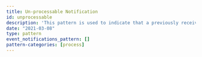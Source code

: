 ```yaml
---
title: Un-processable Notification
id: unprocessable
description: 'This pattern is used to indicate that a previously received Notify notification was un-processable for some reason. The reason is given in the `summary` property.'
date: "2021-03-08"
type: pattern
event_notifications_pattern: []
pattern-categories: [process]
---
```


